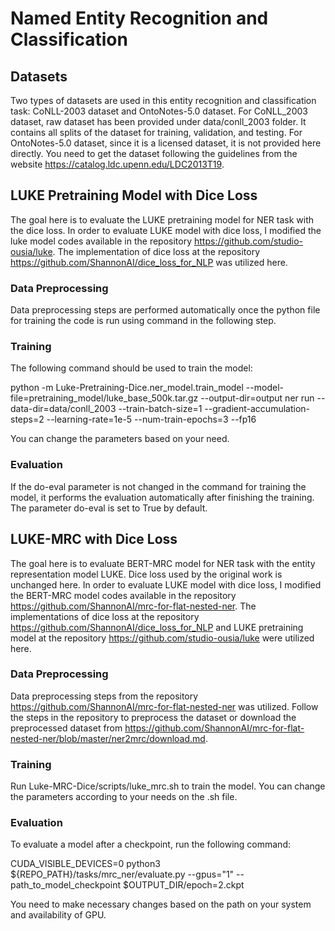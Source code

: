 # Named Entity Recognition and Classification

## Datasets
Two types of datasets are used in this entity recognition and classification task: CoNLL-2003 dataset and OntoNotes-5.0 dataset. For CoNLL_2003 dataset, raw dataset has been provided under data/conll_2003 folder. It contains all splits of the dataset for training, validation, and testing. For OntoNotes-5.0 dataset, since it is a licensed dataset, it is not provided here directly. You need to get the dataset following the guidelines from the website https://catalog.ldc.upenn.edu/LDC2013T19.

## LUKE Pretraining Model with Dice Loss
The goal here is to evaluate the LUKE pretraining model for NER task with the dice loss. In order to evaluate LUKE model with dice loss, I modified the luke model codes available in the repository https://github.com/studio-ousia/luke. The implementation of dice loss at the repository https://github.com/ShannonAI/dice_loss_for_NLP was utilized here.

### Data Preprocessing
Data preprocessing steps are performed automatically once the python file for training the code is run using command in the following step.

### Training
The following command should be used to train the model:

python -m Luke-Pretraining-Dice.ner_model.train_model --model-file=pretraining_model/luke_base_500k.tar.gz --output-dir=output ner run --data-dir=data/conll_2003 --train-batch-size=1 --gradient-accumulation-steps=2 --learning-rate=1e-5 --num-train-epochs=3 --fp16

You can change the parameters based on your need.

### Evaluation
If the do-eval parameter is not changed in the command for training the model, it performs the evaluation automatically after finishing the training. The parameter do-eval is set to True by default.

## LUKE-MRC with Dice Loss
The goal here is to evaluate BERT-MRC model for NER task with the entity representation model LUKE. Dice loss used by the original work is unchanged here. In order to evaluate LUKE model with dice loss, I modified the BERT-MRC model codes available in the repository https://github.com/ShannonAI/mrc-for-flat-nested-ner. The implementations of dice loss at the repository https://github.com/ShannonAI/dice_loss_for_NLP and LUKE pretraining model at the repository https://github.com/studio-ousia/luke were utilized here.

### Data Preprocessing
Data preprocessing steps from the repository https://github.com/ShannonAI/mrc-for-flat-nested-ner was utilized. Follow the steps in the repository to preprocess the dataset or download the preprocessed dataset from https://github.com/ShannonAI/mrc-for-flat-nested-ner/blob/master/ner2mrc/download.md.

### Training
Run Luke-MRC-Dice/scripts/luke_mrc.sh to train the model. You can change the parameters according to your needs on the .sh file.

### Evaluation
To evaluate a model after a checkpoint, run the following command:

CUDA_VISIBLE_DEVICES=0 python3 ${REPO_PATH}/tasks/mrc_ner/evaluate.py --gpus="1" --path_to_model_checkpoint $OUTPUT_DIR/epoch=2.ckpt

You need to make necessary changes based on the path on your system and availability of GPU.

